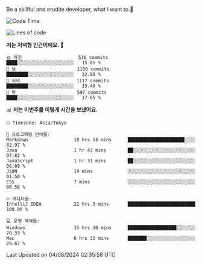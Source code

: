 Be a skillful and erudite developer, what I want to.👶

<!--START_SECTION:waka-->
![Code Time](http://img.shields.io/badge/Code%20Time-1%2C114%20hrs%2025%20mins-blue)

![Lines of code](https://img.shields.io/badge/%EC%A0%80%EB%8A%94%20%EC%97%AC%ED%83%9C%EA%B9%8C%EC%A7%80%20-2.8%20million%20%EC%A4%84%EC%9D%98%20%EC%BD%94%EB%93%9C%EB%A5%BC%20%EC%9E%91%EC%84%B1%ED%96%88%EC%96%B4%EC%9A%94.-blue)

**저는 저녁형 인간이에요. 🦉** 

```text
🌞 아침                     530 commits         ████░░░░░░░░░░░░░░░░░░░░░   15.85 % 
🌆 낮　                     1100 commits        ████████░░░░░░░░░░░░░░░░░   32.89 % 
🌃 저녁                     1117 commits        ████████░░░░░░░░░░░░░░░░░   33.40 % 
🌙 밤　                     597 commits         ████░░░░░░░░░░░░░░░░░░░░░   17.85 % 
```


📊 **저는 이번주를 이렇게 시간을 보냈어요.** 

```text
🕑︎ Timezone: Asia/Tokyo

💬 프로그래밍 언어들: 
Markdown                 18 hrs 18 mins      █████████████████████░░░░   82.97 % 
Java                     1 hr 43 mins        ██░░░░░░░░░░░░░░░░░░░░░░░   07.82 % 
JavaScript               1 hr 31 mins        ██░░░░░░░░░░░░░░░░░░░░░░░   06.89 % 
JSON                     19 mins             ░░░░░░░░░░░░░░░░░░░░░░░░░   01.50 % 
CSS                      7 mins              ░░░░░░░░░░░░░░░░░░░░░░░░░   00.58 % 

🔥 에디터들: 
IntelliJ IDEA            22 hrs 3 mins       █████████████████████████   100.00 % 

💻 운영 체제들: 
Windows                  15 hrs 30 mins      ██████████████████░░░░░░░   70.33 % 
Mac                      6 hrs 32 mins       ███████░░░░░░░░░░░░░░░░░░   29.67 % 
```


 Last Updated on 04/08/2024 02:35:58 UTC
<!--END_SECTION:waka-->
